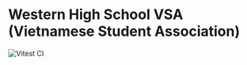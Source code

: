 # Western High School VSA (Vietnamese Student Association)
![Vitest CI](https://github.com/andrewtrann777/WHS-VSA/workflows/Vitest/badge.svg)